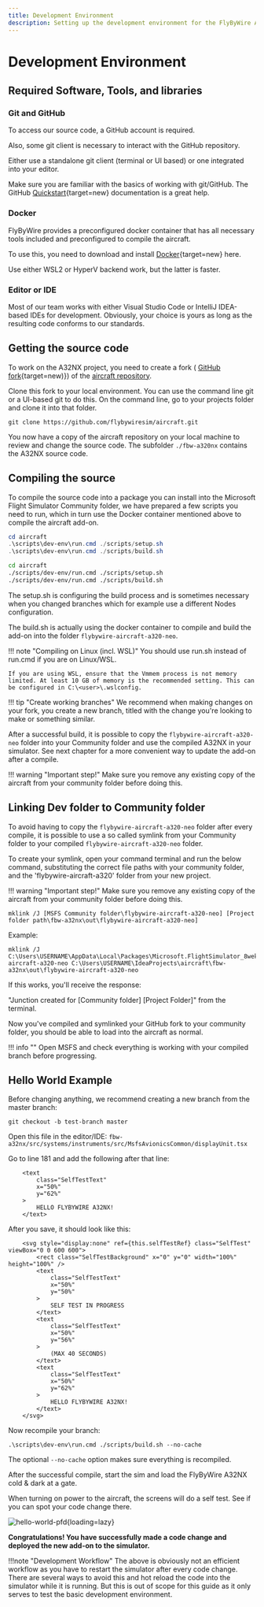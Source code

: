 ```yaml
---
title: Development Environment
description: Setting up the development environment for the FlyByWire A32NX and A380X project.
---
```


# Development Environment

## Required Software, Tools, and libraries

### Git and GitHub

To access our source code, a GitHub account is required.

Also, some git client is necessary to interact with the GitHub repository.

Either use a standalone git client (terminal or UI based) or one integrated into your editor.

Make sure you are familiar with the basics of working with git/GitHub. The GitHub [Quickstart](https://docs.github.com/en/get-started/quickstart){target=new} documentation is a great help.

### Docker

FlyByWire provides a preconfigured docker container that has all necessary tools included and preconfigured to compile the aircraft.

To use this, you need to download and install [Docker](https://docs.docker.com/get-docker/){target=new} here.

Use either WSL2 or HyperV backend work, but the latter is faster.

### Editor or IDE

Most of our team works with either Visual Studio Code or IntelliJ IDEA-based IDEs for development. Obviously, your choice is yours as long as the resulting code conforms to our standards.

## Getting the source code

To work on the A32NX project, you need to create a fork ( [GitHub fork](https://docs.github.com/en/get-started/quickstart/fork-a-repo){target=new)}) of the [aircraft repository](https://github.com/flybywiresim/aircraft).

Clone this fork to your local environment. You can use the command line git or a UI-based git to do this. On the command line, go to your projects folder and clone it into that folder.

```
git clone https://github.com/flybywiresim/aircraft.git
```

You now have a copy of the aircraft repository on your local machine to review and change the source code. The subfolder `./fbw-a320nx` contains the A32NX source code.

## Compiling the source

To compile the source code into a package you can install into the Microsoft Flight Simulator Community folder, we have prepared a few scripts you need to run, which in turn use the Docker container mentioned above to compile the aircraft add-on.


```powershell title="PowerShell or Cmd Prompt"
cd aircraft
.\scripts\dev-env\run.cmd ./scripts/setup.sh
.\scripts\dev-env\run.cmd ./scripts/build.sh
```

```bash title="git bash or other *nix shells on Windows"
cd aircraft
./scripts/dev-env/run.cmd ./scripts/setup.sh
./scripts/dev-env/run.cmd ./scripts/build.sh
```

The setup.sh is configuring the build process and is sometimes necessary when you changed branches which for example use a different Nodes configuration.

The build.sh is actually using the docker container to compile and build the add-on into the folder `flybywire-aircraft-a320-neo`.

!!! note "Compiling on Linux (incl. WSL)"
    You should use run.sh instead of run.cmd if you are on Linux/WSL.

    If you are using WSL, ensure that the Vmmem process is not memory limited. At least 10 GB of memory is the recommended setting. This can be configured in C:\<user>\.wslconfig.

!!! tip "Create working branches"
    We recommend when making changes on your fork, you create a new branch, titled with the change you're looking to make or something similar.

After a successful build, it is possible to copy the `flybywire-aircraft-a320-neo` folder into your Community folder and use the compiled A32NX in your simulator. See next chapter for a more convenient way to update the add-on after a compile.

!!! warning "Important step!"
    Make sure you remove any existing copy of the aircraft from your community folder before doing this.

## Linking Dev folder to Community folder

To avoid having to copy the `flybywire-aircraft-a320-neo` folder after every compile, it is possible to use a so called symlink from your Community folder to your compiled `flybywire-aircraft-a320-neo` folder.

To create your symlink, open your command terminal and run the below command, substituting the correct file paths with your community folder, and the 'flybywire-aircraft-a320' folder from your new project.

!!! warning "Important step!"
    Make sure you remove any existing copy of the aircraft from your community folder before doing this.

```
mklink /J [MSFS Community folder\flybywire-aircraft-a320-neo] [Project folder path\fbw-a32nx\out\flybywire-aircraft-a320-neo]
```

Example:
```
mklink /J C:\Users\USERNAME\AppData\Local\Packages\Microsoft.FlightSimulator_8wekyb3d8bbwe\Community\flybywire-aircraft-a320-neo C:\Users\USERNAME\IdeaProjects\aircraft\fbw-a32nx\out\flybywire-aircraft-a320-neo
```

If this works, you'll receive the response:

"Junction created for \[Community folder] \[Project Folder]" from the terminal.

Now you've compiled and symlinked your GitHub fork to your community folder, you should be able to load into the aircraft as normal.

!!! info ""
    Open MSFS and check everything is working with your compiled branch before progressing.

## Hello World Example

Before changing anything, we recommend creating a new branch from the master branch:

```
git checkout -b test-branch master
```

Open this file in the editor/IDE:
`fbw-a32nx/src/systems/instruments/src/MsfsAvionicsCommon/displayUnit.tsx`

Go to line 181 and add the following after that line:

```
    <text
        class="SelfTestText"
        x="50%"
        y="62%"
    >
        HELLO FLYBYWIRE A32NX!
    </text>
```

After you save, it should look like this:

```TS title="displayUnit.tsx"
    <svg style="display:none" ref={this.selfTestRef} class="SelfTest" viewBox="0 0 600 600">
        <rect class="SelfTestBackground" x="0" y="0" width="100%" height="100%" />
        <text
            class="SelfTestText"
            x="50%"
            y="50%"
        >
            SELF TEST IN PROGRESS
        </text>
        <text
            class="SelfTestText"
            x="50%"
            y="56%"
        >
            (MAX 40 SECONDS)
        </text>
        <text
            class="SelfTestText"
            x="50%"
            y="62%"
        >
            HELLO FLYBYWIRE A32NX!
        </text>
    </svg>
```

Now recompile your branch:

```
.\scripts\dev-env\run.cmd ./scripts/build.sh --no-cache
```

The optional `--no-cache` option makes sure everything is recompiled.

After the successful compile, start the sim and load the FlyByWire A32NX cold & dark at a gate.

When turning on power to the aircraft, the screens will do a self test. See if you can spot your code change there.

![hello-world-pfd](../assets/dev-guide/hello-world-pfd.png){loading=lazy}

**Congratulations! You have successfully made a code change and deployed the new add-on to the simulator.**

!!!note "Development Workflow"
    The above is obviously not an efficient workflow as you have to restart the simulator after every code change. 
    There are several ways to avoid this and hot reload the code into the simulator while it is running. But this is out
    of scope for this guide as it only serves to test the basic development environment.